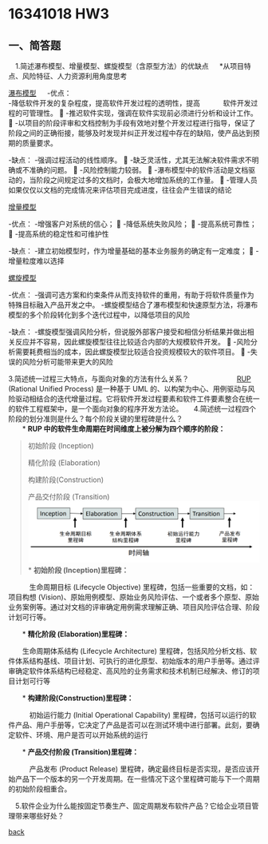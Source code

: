 ﻿---
layout: default
---
# 16341018 HW3

## 一、简答题
　1.简述瀑布模型、增量模型、螺旋模型（含原型方法）的优缺点
　    *从项目特点、风险特征、人力资源利用角度思考
    
[瀑布模型]( https://en.wikipedia.org/wiki/Waterfall_model)
　 
-优点：  
     -降低软件开发的复杂程度，提高软件开发过程的透明性，提高
　　　软件开发过程的可管理性。
   -推迟软件实现，强调在软件实现前必须进行分析和设计工作。
   -以项目的阶段评审和文档控制为手段有效地对整个开发过程进行指导，保证了阶段之间的正确衔接，能够及时发现并纠正开发过程中存在的缺陷，使产品达到预期的质量要求。 

 -缺点：
     -强调过程活动的线性顺序。
   -缺乏灵活性，尤其无法解决软件需求不明确或不准确的问题。
   -风险控制能力较弱。
   -瀑布模型中的软件活动是文档驱动的，当阶段之间规定过多的文档时，会极大地增加系统的工作量。
   -管理人员如果仅仅以文档的完成情况来评估项目完成进度，往往会产生错误的结论

 [增量模型]( https://en.wikipedia.org/wiki/Iterative_and_incremental_development)
 
 -优点：
     -增强客户对系统的信心；
   -降低系统失败风险；
   -提高系统可靠性；
   -提高系统的稳定性和可维护性
      
-缺点：
     -建立初始模型时，作为增量基础的基本业务服务的确定有一定难度；
   -增量粒度难以选择

[螺旋模型]( https://en.wikipedia.org/wiki/Spiral_model)
  
-优点：
     -强调可选方案和约束条件从而支持软件的重用，有助于将软件质量作为特殊目标融入产品开发之中。
     -螺旋模型结合了瀑布模型和快速原型方法，将瀑布模型的多个阶段转化到多个迭代过程中，以降低项目的风险
           
-缺点：
     -螺旋模型强调风险分析，但说服外部客户接受和相信分析结果并做出相关反应并不容易，因此螺旋模型往往比较适合内部的大规模软件开发。
   -风险分析需要耗费相当的成本，因此螺旋模型比较适合投资规模较大的软件项目。
   -失误的风险分析可能带来更大的风险


3.简述统一过程三大特点，与面向对象的方法有什么关系？
　
　　　
　　[RUP](https://en.wikipedia.org/wiki/Rational_Unified_Process) (Rational Unified Process) 是一种基于 UML 的、以构架为中心、用例驱动与风险驱动相结合的迭代增量过程。它将软件开发过程要素和软件工件要素整合在统一的软件工程框架中，是一个面向对象的程序开发方法论。
　
4.简述统一过程四个阶段的划分准则是什么？每个阶段关键的里程碑是什么？
　   
　　* **RUP 中的软件生命周期在时间维度上被分解为四个顺序的阶段：**

>初始阶段 (Inception)
>
>精化阶段 (Elaboration)
>
>构建阶段(Construction) 
>
>产品交付阶段 (Transition)
　
　![四个顺序的阶段]( image/4phase.png)
　
　　* **初始阶段 (Inception)里程碑：**
      
　　　生命周期目标 (Lifecycle Objective) 里程碑，包括一些重要的文档，如：项目构想 (Vision)、原始用例模型、原始业务风险评估、一个或者多个原型、原始业务案例等。通过对文档的评审确定用例需求理解正确、项目风险评估合理、阶段计划可行等。

　　* **精化阶段 (Elaboration)里程碑：**
      
　　生命周期体系结构 (Lifecycle Architecture) 里程碑，包括风险分析文档、软件体系结构基线、项目计划、可执行的进化原型、初始版本的用户手册等。通过评审确定软件体系结构已经稳定、高风险的业务需求和技术机制已经解决、修订的项目计划可行等

　　* **构建阶段(Construction)里程碑：**
       
　　　初始运行能力 (Initial Operational Capability) 里程碑，包括可以运行的软件产品、用户手册等，它决定了产品是否可以在测试环境中进行部署。此刻，要确定软件、环境、用户是否可以开始系统的运行

　　* **产品交付阶段 (Transition)里程碑：**
      
　　　产品发布 (Product Release) 里程碑，确定最终目标是否实现，是否应该开始产品下一个版本的另一个开发周期。在一些情况下这个里程碑可能与下一个周期的初始阶段相重合。

　5.软件企业为什么能按固定节奏生产、固定周期发布软件产品？它给企业项目管理带来哪些好处？

[back](./)

